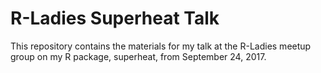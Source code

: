 # R-Ladies Superheat Talk


This repository contains the materials for my talk at the R-Ladies
meetup group on my R package,
superheat, from September 24, 2017.
